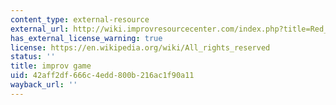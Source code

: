 ```yaml
---
content_type: external-resource
external_url: http://wiki.improvresourcecenter.com/index.php?title=Red_Ball
has_external_license_warning: true
license: https://en.wikipedia.org/wiki/All_rights_reserved
status: ''
title: improv game
uid: 42aff2df-666c-4edd-800b-216ac1f90a11
wayback_url: ''
---
```

